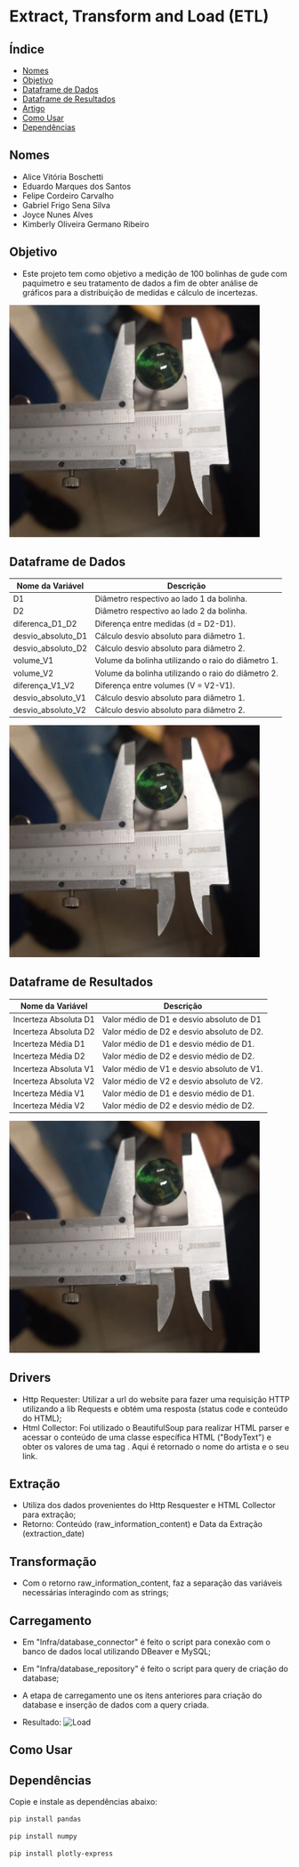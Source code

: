 # Extract, Transform and Load (ETL)

## Índice
- [Nomes](#nomes)
- [Objetivo](#objetivo)
- [Dataframe de Dados](#dataframe-de-dados)
- [Dataframe de Resultados](#dataframe-de-resultados)
- [Artigo](#artigo)
- [Como Usar](#como-usar)
- [Dependências](#dependencias)

## Nomes
* Alice Vitória Boschetti
* Eduardo Marques dos Santos
* Felipe Cordeiro Carvalho
* Gabriel Frigo Sena Silva
* Joyce Nunes Alves
* Kimberly Oliveira Germano Ribeiro

## Objetivo
* Este projeto tem como objetivo a medição de 100 bolinhas de gude com paquímetro e seu tratamento de dados a fim de obter análise de gráficos para a distribuição de medidas e cálculo de incertezas.
  
![Medição](./pictures/medicao.png)

## Dataframe de Dados  

| Nome da Variável            | Descrição                                                       |
|-----------------------------|-----------------------------------------------------------------|
| D1                   | Diâmetro respectivo ao lado 1 da bolinha. |
| D2                | Diâmetro respectivo ao lado 2 da bolinha. |
| diferenca_D1_D2                        | Diferença entre medidas (d = D2-D1). |
| desvio_absoluto_D1                | Cálculo desvio absoluto para diâmetro 1. |
| desvio_absoluto_D2                         | Cálculo desvio absoluto para diâmetro 2. |
| volume_V1                         | Volume da bolinha utilizando o raio do diâmetro 1. |
| volume_V2                         | Volume da bolinha utilizando o raio do diâmetro 2. |
| diferença_V1_V2                         |  Diferença entre volumes (V = V2-V1). |
| desvio_absoluto_V1                         | Cálculo desvio absoluto para diâmetro 1. |
| desvio_absoluto_V2                         | Cálculo desvio absoluto para diâmetro 2. |

![Dataframe de Dados](./pictures/medicao.png)

## Dataframe de Resultados

| Nome da Variável            | Descrição                                                       |
|-----------------------------|-----------------------------------------------------------------|
| Incerteza Absoluta D1	                   | Valor médio de D1 e desvio absoluto de D1 |
| Incerteza Absoluta D2	                | Valor médio de D2 e desvio absoluto de D2. |
| Incerteza Média D1	                        | Valor médio de D1 e desvio médio de D1. |
| Incerteza Média D2	                | Valor médio de D2 e desvio médio de D2. |
| Incerteza Absoluta V1                         |  Valor médio de V1 e desvio absoluto de V1. |
| Incerteza Absoluta V2                         | Valor médio de V2 e desvio absoluto de V2. |
| Incerteza Média V1	                         | Valor médio de D1 e desvio médio de D1. |
| Incerteza Média V2	                         |   Valor médio de D2 e desvio médio de D2. |

![Dataframe de Resultados](./pictures/medicao.png)

## Drivers
* Http Requester: Utilizar a url do website para fazer uma requisição HTTP utilizando a lib Requests e obtém uma resposta (status code e conteúdo do HTML);
* Html Collector: Foi utilizado o BeautifulSoup para realizar HTML parser e acessar o conteúdo de uma classe específica HTML ("BodyText") e obter os valores de uma tag <a>. Aqui é retornado o nome do artista e o seu link.

## Extração
* Utiliza dos dados provenientes do Http Resquester e HTML Collector para extração; 
* Retorno: Conteúdo (raw_information_content) e Data da Extração (extraction_date)

## Transformação
* Com o retorno raw_information_content, faz a separação das variáveis necessárias interagindo com as strings;

## Carregamento
* Em "Infra/database_connector" é feito o script para conexão com o banco de dados local utilizando DBeaver e MySQL;
* Em "Infra/database_repository" é feito o script para query de criação do database;
* A etapa de carregamento une os itens anteriores para criação do database e inserção de dados com a query criada.

* Resultado:
![Load](./load.PNG)

## Como Usar



## Dependências
Copie e instale as dependências abaixo:

```bash
pip install pandas
```
```bash
pip install numpy
```
```bash
pip install plotly-express
```
